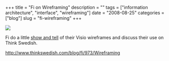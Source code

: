 +++
title = "Fi on Wireframing"
description = ""
tags = ["information architecture", "interface", "wireframing"]
date = "2008-08-25"
categories = ["blog"]
slug = "fi-wireframing"
+++



  <div class="notebook-screenshot"><a href="http://www.thinkswedish.com/blog/fi/973/Wireframing"><img src="/media/bluga/wt48b2a48b97312.jpg"/></a></div><p>Fi do a little <a href="http://www.thinkswedish.com/blog/fi/973/Wireframing">show and tell</a> of their Visio wireframes and discuss their use on Think Swedish.</p>
    
  <a href="http://www.thinkswedish.com/blog/fi/973/Wireframing">http://www.thinkswedish.com/blog/fi/973/Wireframing</a>
